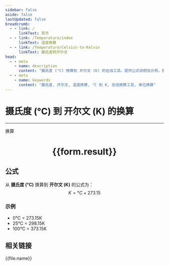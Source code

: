 ```yaml
---
sidebar: false
aside: false
lastUpdated: false
breadcrumb:
  - - link: /
      linkText: 首页
  - - link: /Temperature/index
      linkText: 温度换算
  - - link: /Temperature/Celsius-to-Kelvin
      linkText: 摄氏度转开尔文
head:
  - - meta
    - name: description
      content: "摄氏度 (°C) 换算到 开尔文 (K) 的在线工具。提供公式说明及示例，便于温度单位换算。"
  - - meta
    - name: keywords
      content: "摄氏度, 开尔文, 温度换算, °C 到 K, 在线换算工具, 单位换算"
---
```

# 摄氏度 (°C) 到 开尔文 (K) 的换算
---
<script setup>
import { onMounted, reactive, inject, ref } from 'vue'
import { NButton,NForm ,NFormItem,NInput,NInputNumber,NSelect,NCard,useMessage,NGrid ,NGi  } from 'naive-ui'
import { defineClientComponent } from 'vitepress'
import { temperatureFiles } from '../../files';

const convert = inject('convert')

const form = reactive({
  number: null,
  result: '',
})

const convertHandler = () => {
  if (form.number !== null && !isNaN(form.number)) {
    const convertedValue = parseFloat(form.number) + 273.15
    form.result = `${form.number}°C = ${convertedValue.toFixed(2)}K`
  } else {
    form.result = '请输入有效的数值。'
  }
}
</script>

<n-form size="large" :model="form">
  <n-form-item label="摄氏度 (°C)">
    <n-input-number v-model:value="form.number" placeholder="输入摄氏度" style="width: 100%" />
  </n-form-item>
  <n-form-item>
    <n-button type="primary" @click="convertHandler" block>换算</n-button>
  </n-form-item>
</n-form>

<n-card  embedded :bordered="false" hoverable>
  <div  style="text-align:center">
    <h1>{{form.result}}</h1>
  </div>
</n-card>

## 公式

从 **摄氏度 (°C)** 换算到 **开尔文 (K)** 的公式为：
$$ K = °C + 273.15 $$

### 示例
- 0°C = 273.15K
- 25°C = 298.15K
- 100°C = 373.15K

## 相关链接
<n-grid x-gap="12" :cols="4">
  <n-gi v-for="(file, index) in temperatureFiles" :key="index">
    <n-button
      text
      tag="a"
      :href="file.path"
      type="primary"
    >
      {{file.name}}
    </n-button>
  </n-gi>
</n-grid>